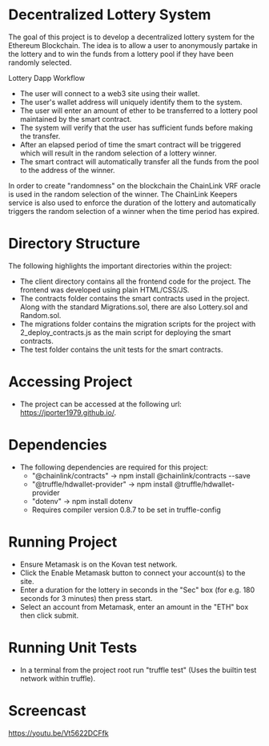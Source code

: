 # Decentralized Lottery System
The goal of this project is to develop a decentralized lottery system for the Ethereum Blockchain. The idea is to allow a user to anonymously partake in the lottery and to win the funds from a lottery pool if they have been randomly selected.

Lottery Dapp Workflow
- The user will connect to a web3 site using their wallet.
- The user's wallet address will uniquely identify them to the system. 
- The user will enter an amount of ether to be transferred to a lottery pool maintained by the smart contract. 
- The system will verify that the user has sufficient funds before making the transfer.
- After an elapsed period of time the smart contract will be triggered which will result in the random selection of a lottery winner.
- The smart contract will automatically transfer all the funds from the pool to the address of the winner.

In order to create "randomness" on the blockchain the ChainLink VRF oracle is used in the random selection of the winner. The ChainLink Keepers service is also used to enforce the duration of the lottery and automatically triggers the random selection of a winner when the time period has expired.

# Directory Structure
The following highlights the important directories within the project:
- The client directory contains all the frontend code for the project. The frontend was developed using plain HTML/CSS/JS.
- The contracts folder contains the smart contracts used in the project. Along with the standard Migrations.sol, there are also Lottery.sol and Random.sol. 
- The migrations folder contains the migration scripts for the project with 2_deploy_contracts.js as the main script for deploying the smart contracts.
- The test folder contains the unit tests for the smart contracts.

# Accessing Project
- The project can be accessed at the following url: https://jporter1979.github.io/.

# Dependencies
- The following dependencies are required for this project:
  - "@chainlink/contracts" -> npm install @chainlink/contracts --save
  - "@truffle/hdwallet-provider" -> npm install @truffle/hdwallet-provider
  - "dotenv" -> npm install dotenv
  - Requires compiler version 0.8.7 to be set in truffle-config

# Running Project
- Ensure Metamask is on the Kovan test network.
- Click the Enable Metamask button to connect your account(s) to the site.
- Enter a duration for the lottery in seconds in the "Sec" box (for e.g. 180 seconds for 3 minutes) then press start.
- Select an account from Metamask, enter an amount in the "ETH" box then click submit.

# Running Unit Tests
- In a terminal from the project root run "truffle test" (Uses the builtin test network within truffle).

# Screencast
https://youtu.be/Vt5622DCFfk 